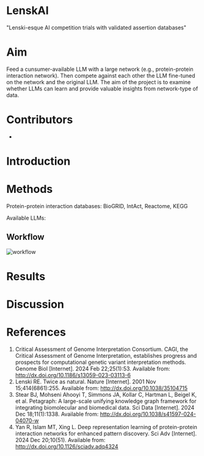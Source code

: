 # LenskAI

"Lenski-esque AI competition trials with validated assertion databases"

# Aim

Feed a cunsumer-available LLM with a large network (e.g., protein-protein interaction network). Then compete against each other the LLM fine-tuned on the network and the original LLM. The aim of the project is to examine whether LLMs can learn and provide valuable insights from network-type of data.

# Contributors

- 

# Introduction

# Methods

Protein-protein interaction databases: BioGRID, IntAct, Reactome, KEGG

Available LLMs:

## Workflow

![workflow](https://github.com/user-attachments/assets/ddbc45f7-a5b1-4fca-853c-4289ff981a69)

# Results

# Discussion

# References

1. Critical Assessment of Genome Interpretation Consortium. CAGI, the Critical Assessment of Genome Interpretation, establishes progress and prospects for computational genetic variant interpretation methods. Genome Biol [Internet]. 2024 Feb 22;25(1):53. Available from: http://dx.doi.org/10.1186/s13059-023-03113-6
2. Lenski RE. Twice as natural. Nature [Internet]. 2001 Nov 15;414(6861):255. Available from: http://dx.doi.org/10.1038/35104715
3. Stear BJ, Mohseni Ahooyi T, Simmons JA, Kollar C, Hartman L, Beigel K, et al. Petagraph: A large-scale unifying knowledge graph framework for integrating biomolecular and biomedical data. Sci Data [Internet]. 2024 Dec 18;11(1):1338. Available from: http://dx.doi.org/10.1038/s41597-024-04070-w
4. Yan R, Islam MT, Xing L. Deep representation learning of protein-protein interaction networks for enhanced pattern discovery. Sci Adv [Internet]. 2024 Dec 20;10(51). Available from: http://dx.doi.org/10.1126/sciadv.adq4324
